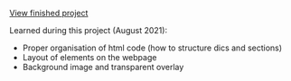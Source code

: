 [View finished project](https://criminy-git.github.io/restaurant_menu/)

Learned during this project (August 2021):
- Proper organisation of html code (how to structure dics and sections)
- Layout of elements on the webpage
- Background image and transparent overlay


